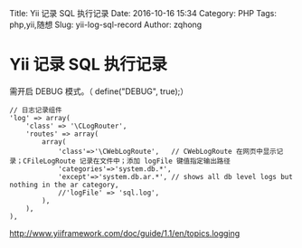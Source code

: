 Title: Yii 记录 SQL 执行记录
Date: 2016-10-16 15:34
Category: PHP
Tags: php,yii,随想
Slug: yii-log-sql-record
Author: zqhong


# Yii 记录 SQL 执行记录
需开启 DEBUG 模式。（ define("DEBUG", true);）

```
// 日志记录组件
'log' => array(
    'class' => '\CLogRouter',
    'routes' => array(
        array(
            'class'=>'\CWebLogRoute',   // CWebLogRoute 在网页中显示记录；CFileLogRoute 记录在文件中；添加 logFile 键值指定输出路径
            'categories'=>'system.db.*',
            'except'=>'system.db.ar.*', // shows all db level logs but nothing in the ar category,
            //'logFile' => 'sql.log',
        ),
    ),
),
```

http://www.yiiframework.com/doc/guide/1.1/en/topics.logging
